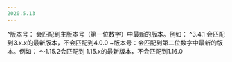 ```yaml
---
2020.5.13
---
```

^版本号： 会匹配到主版本号（第一位数字）中最新的版本。例如： ^3.4.1 会匹配到3.x.x的最新版本，不会匹配到4.0.0
~版本号：会匹配到第二位数字中最新的版本。例如： ～1.15.2会匹配到 1.15.x的最新版本，不会匹配到1.16.0